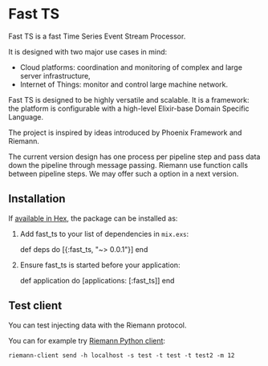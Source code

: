 # Fast TS

Fast TS is a fast Time Series Event Stream Processor.

It is designed with two major use cases in mind:

- Cloud platforms: coordination and monitoring of complex and large server infrastructure,
- Internet of Things: monitor and control large machine network.

Fast TS is designed to be highly versatile and scalable.
It is a framework: the platform is configurable with a high-level Elixir-base Domain Specific Language.

The project is inspired by ideas introduced by Phoenix Framework and Riemann.

The current version design has one process per pipeline step and pass
data down the pipeline through message passing. Riemann use function
calls between pipeline steps. We may offer such a option in a next
version.

## Installation

If [available in Hex](https://hex.pm/docs/publish), the package can be installed as:

  1. Add fast_ts to your list of dependencies in `mix.exs`:

        def deps do
          [{:fast_ts, "~> 0.0.1"}]
        end

  2. Ensure fast_ts is started before your application:

        def application do
          [applications: [:fast_ts]]
        end

## Test client

You can test injecting data with the Riemann protocol.

You can for example try [Riemann Python client](https://github.com/borntyping/python-riemann-client):

    riemann-client send -h localhost -s test -t test -t test2 -m 12
